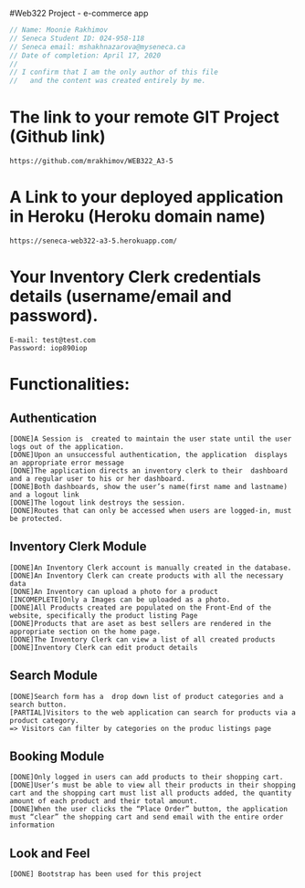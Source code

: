 #Web322 Project - e-commerce app

```js
// Name: Moonie Rakhimov
// Seneca Student ID: 024-958-118
// Seneca email: mshakhnazarova@myseneca.ca
// Date of completion: April 17, 2020
//
// I confirm that I am the only author of this file
//   and the content was created entirely by me.
```

#  The link to your remote GIT Project (Github link) 

	https://github.com/mrakhimov/WEB322_A3-5

#  A Link to your deployed application in Heroku (Heroku domain name)

	https://seneca-web322-a3-5.herokuapp.com/
	
#  Your Inventory Clerk credentials details (username/email and password).

	E-mail: test@test.com
	Password: iop890iop

 # Functionalities:

## Authentication
    [DONE]A Session is  created to maintain the user state until the user logs out of the application. 
    [DONE]Upon an unsuccessful authentication, the application  displays an appropriate error message 
    [DONE]The application directs an inventory clerk to their  dashboard and a regular user to his or her dashboard. 
    [DONE]Both dashboards, show the user’s name(first name and lastname) and a logout link 
    [DONE]The logout link destroys the session.
    [DONE]Routes that can only be accessed when users are logged-in, must be protected.

## Inventory Clerk Module
    [DONE]An Inventory Clerk account is manually created in the database.
    [DONE]An Inventory Clerk can create products with all the necessary data
    [DONE]An Inventory can upload a photo for a product
    [INCOMEPLETE]Only a Images can be uploaded as a photo.
    [DONE]All Products created are populated on the Front-End of the website, specifically the product listing Page
    [DONE]Products that are aset as best sellers are rendered in the appropriate section on the home page.
    [DONE]The Inventory Clerk can view a list of all created products
    [DONE]Inventory Clerk can edit product details

## Search Module
    [DONE]Search form has a  drop down list of product categories and a search button.  
    [PARTIAL]Visitors to the web application can search for products via a product category. 
    => Visitors can filter by categories on the produc listings page
    
## Booking Module
    [DONE]Only logged in users can add products to their shopping cart.
    [DONE]User’s must be able to view all their products in their shopping cart and the shopping cart must list all products added, the quantity amount of each product and their total amount.
    [DONE]When the user clicks the “Place Order” button, the application must “clear” the shopping cart and send email with the entire order information
    
## Look and Feel	
    [DONE] Bootstrap has been used for this project
		
	